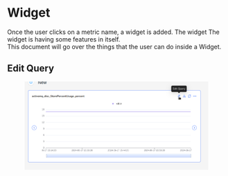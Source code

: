 # Widget

Once the user clicks on a metric name, a widget is added. The widget The widget is having some features in itself.\
This document will go over the things that the user can do inside a Widget.

## Edit Query

<figure><img src="../.gitbook/assets/image (173).png" alt=""><figcaption></figcaption></figure>

